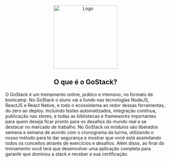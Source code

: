 <p align="center">
  <img src="https://user-images.githubusercontent.com/56767002/79702070-5e6b5400-8278-11ea-9ae6-365b70d25cea.png" alt="Logo" 
height="200">
</p> 

<h2 align="center">O que é o GoStack?</h2>

<p>O GoStack é um treinamento online, prático e intensivo, no formato de bootcamp. No GoStack o aluno vai a fundo nas tecnologias NodeJS, ReactJS e React Native, e todo o ecossistema ao redor dessas ferramentas, do zero ao deploy. Incluindo testes automatizados, integração contínua, publicação nas stores, e todas as bibliotecas e frameworks importantes para quem deseja ficar pronto para os desafios do mundo real e se destacar no mercado de trabalho. No GoStack os módulos são liberados semana a semana de acordo com o cronograma da turma, utilizando o nosso método para te dar segurança e mostrar que você está assimilando todos os conceitos através de exercícios e desafios. Além disso, ao final do treinamento você terá que desenvolver uma aplicação completa para garantir que dominou a stack e receber a sua certificação.<p>
